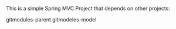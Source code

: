 This is a simple Spring MVC Project that depends on other projects:

gitmodules-parent
gitmodeles-model